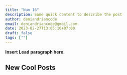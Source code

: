 ```yaml
---
title: "Num 16"
description: Some quick content to describe the post
author: deniandriancode
email: deniandriancode@gmail.com
date: 2023-02-27T13:05:10+07:00
draft: false
tags: [""]
---
```


**Insert Lead paragraph here.**

## New Cool Posts


